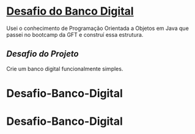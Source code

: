 # <u>Desafio do Banco Digital</u> 



Usei o conhecimento de Programação Orientada a Objetos em Java que passei no bootcamp da GFT e construí essa estrutura.

 ## *Desafio do Projeto*



 Crie um banco digital funcionalmente simples.
# Desafio-Banco-Digital
# Desafio-Banco-Digital
